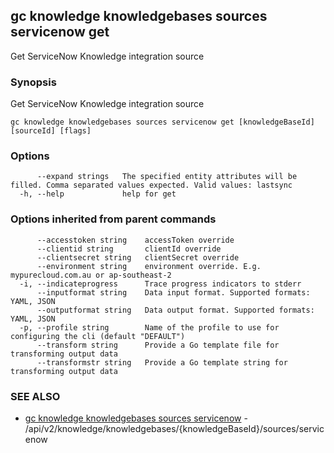 ## gc knowledge knowledgebases sources servicenow get

Get ServiceNow Knowledge integration source

### Synopsis

Get ServiceNow Knowledge integration source

```
gc knowledge knowledgebases sources servicenow get [knowledgeBaseId] [sourceId] [flags]
```

### Options

```
      --expand strings   The specified entity attributes will be filled. Comma separated values expected. Valid values: lastsync
  -h, --help             help for get
```

### Options inherited from parent commands

```
      --accesstoken string    accessToken override
      --clientid string       clientId override
      --clientsecret string   clientSecret override
      --environment string    environment override. E.g. mypurecloud.com.au or ap-southeast-2
  -i, --indicateprogress      Trace progress indicators to stderr
      --inputformat string    Data input format. Supported formats: YAML, JSON
      --outputformat string   Data output format. Supported formats: YAML, JSON
  -p, --profile string        Name of the profile to use for configuring the cli (default "DEFAULT")
      --transform string      Provide a Go template file for transforming output data
      --transformstr string   Provide a Go template string for transforming output data
```

### SEE ALSO

* [gc knowledge knowledgebases sources servicenow](gc_knowledge_knowledgebases_sources_servicenow.html)	 - /api/v2/knowledge/knowledgebases/{knowledgeBaseId}/sources/servicenow


